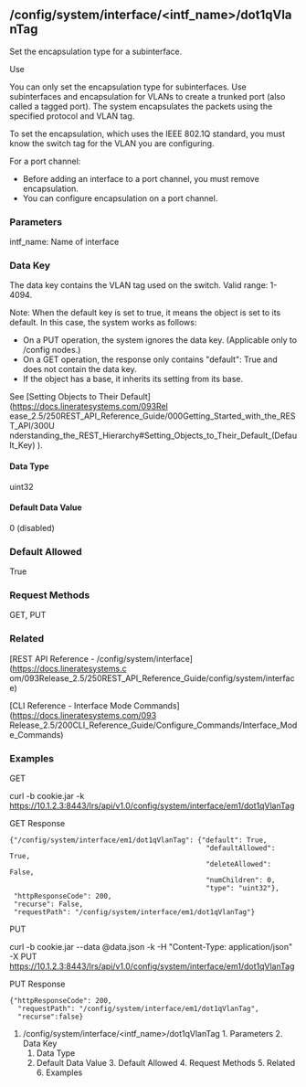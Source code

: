 ## /config/system/interface/<intf_name>/dot1qVlanTag

Set the encapsulation type for a subinterface.

Use

You can only set the encapsulation type for subinterfaces. Use subinterfaces
and encapsulation for VLANs to create a trunked port (also called a tagged
port). The system encapsulates the packets using the specified protocol and
VLAN tag.

To set the encapsulation, which uses the IEEE 802.1Q standard, you must know
the switch tag for the VLAN you are configuring.

For a port channel:

  * Before adding an interface to a port channel, you must remove encapsulation.
  * You can configure encapsulation on a port channel.

### Parameters

intf_name: Name of interface

### Data Key

The data key contains the VLAN tag used on the switch. Valid range: 1-4094.

Note: When the default key is set to true, it means the object is set to its
default. In this case, the system works as follows:

  * On a PUT operation, the system ignores the data key. (Applicable only to /config nodes.)
  * On a GET operation, the response only contains "default": True and does not contain the data key.
  * If the object has a base, it inherits its setting from its base.

See [Setting Objects to Their Default](https://docs.lineratesystems.com/093Rel
ease_2.5/250REST_API_Reference_Guide/000Getting_Started_with_the_REST_API/300U
nderstanding_the_REST_Hierarchy#Setting_Objects_to_Their_Default_(Default_Key)
).

#### Data Type

uint32

#### Default Data Value

0 (disabled)

### Default Allowed

True

### Request Methods

GET, PUT

### Related

[REST API Reference - /config/system/interface](https://docs.lineratesystems.c
om/093Release_2.5/250REST_API_Reference_Guide/config/system/interface)

[CLI Reference - Interface Mode Commands](https://docs.lineratesystems.com/093
Release_2.5/200CLI_Reference_Guide/Configure_Commands/Interface_Mode_Commands)

### Examples

GET

curl -b cookie.jar -k
https://10.1.2.3:8443/lrs/api/v1.0/config/system/interface/em1/dot1qVlanTag

GET Response

    
    {"/config/system/interface/em1/dot1qVlanTag": {"default": True,
                                                    "defaultAllowed": True,
                                                    "deleteAllowed": False,
                                                    "numChildren": 0,
                                                    "type": "uint32"},
     "httpResponseCode": 200,
     "recurse": False,
     "requestPath": "/config/system/interface/em1/dot1qVlanTag"}
    

PUT

curl -b cookie.jar --data @data.json -k -H "Content-Type: application/json" -X
PUT
https://10.1.2.3:8443/lrs/api/v1.0/config/system/interface/em1/dot1qVlanTag

PUT Response

    
    {"httpResponseCode": 200,
      "requestPath": "/config/system/interface/em1/dot1qVlanTag",
      "recurse":false}

  1. /config/system/interface/<intf_name>/dot1qVlanTag
    1. Parameters
    2. Data Key
      1. Data Type
      2. Default Data Value
    3. Default Allowed
    4. Request Methods
    5. Related
    6. Examples

